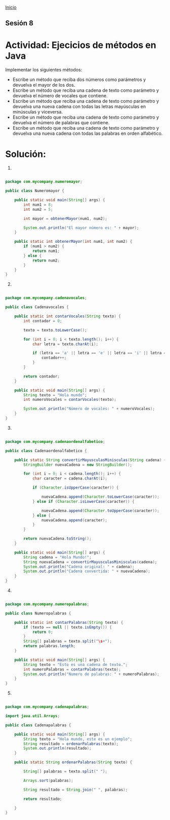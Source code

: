<!-- No borrar o modificar -->
[Inicio](./index.md)

## Sesión 8 


<!-- Su documentación aquí -->

# Actividad: Ejecicios de métodos en Java
Implementar los siguientes métodos:

- Escribe un método que reciba dos números como parámetros y devuelva el mayor de los dos.
- Escribe un método que reciba una cadena de texto como parámetro y devuelva el número de vocales que contiene.
- Escribe un método que reciba una cadena de texto como parámetro y devuelva una nueva cadena con todas las letras mayúsculas en minúsculas y viceversa.
- Escribe un método que reciba una cadena de texto como parámetro y devuelva el número de palabras que contiene.
- Escribe un método que reciba una cadena de texto como parámetro y devuelva una nueva cadena con todas las palabras en orden alfabético.

# Solución:

1. 
```java

package com.mycompany.numeromayor;

public class Numeromayor {

    public static void main(String[] args) {
        int num1 = 8;
        int num2 = 5;

        int mayor = obtenerMayor(num1, num2);

        System.out.println("El mayor número es: " + mayor);
    }

    public static int obtenerMayor(int num1, int num2) {
        if (num1 > num2) {
            return num1;
        } else {
            return num2;
        }
    }
}
```

2.
```java

package com.mycompany.cadenavocales;

public class Cadenavocales {

    public static int contarVocales(String texto) {
        int contador = 0;

        texto = texto.toLowerCase();

        for (int i = 0; i < texto.length(); i++) {
            char letra = texto.charAt(i);

            if (letra == 'a' || letra == 'e' || letra == 'i' || letra == 'o' || letra == 'u') {
                contador++;
            }
        }

        return contador;
    }

    public static void main(String[] args) {
        String texto = "Hola mundo";
        int numeroVocales = contarVocales(texto);

        System.out.println("Número de vocales: " + numeroVocales);
    }
}
```

3.
```java

package com.mycompany.cadenaordenalfabetico;

public class Cadenaordenalfabetico {

    public static String convertirMayusculasMinisculas(String cadena) {
        StringBuilder nuevaCadena = new StringBuilder();

        for (int i = 0; i < cadena.length(); i++) {
            char caracter = cadena.charAt(i);

            if (Character.isUpperCase(caracter)) {

                nuevaCadena.append(Character.toLowerCase(caracter));
            } else if (Character.isLowerCase(caracter)) {

                nuevaCadena.append(Character.toUpperCase(caracter));
            } else {
                nuevaCadena.append(caracter);
            }
        }

        return nuevaCadena.toString();
    }

    public static void main(String[] args) {
        String cadena = "Hola Mundo!";
        String nuevaCadena = convertirMayusculasMinisculas(cadena);
        System.out.println("Cadena original: " + cadena);
        System.out.println("Cadena convertida: " + nuevaCadena);
    }
}
```

4.
```java

package com.mycompany.numeropalabras;

public class Numeropalabras {

    public static int contarPalabras(String texto) {
        if (texto == null || texto.isEmpty()) {
            return 0;
        }
        String[] palabras = texto.split("\s+");
        return palabras.length;
    }

    public static void main(String[] args) {
        String texto = "Esto es una cadena de texto.";
        int numeroPalabras = contarPalabras(texto);
        System.out.println("Numero de palabras: " + numeroPalabras);
    }
}
```

5.
```java

package com.mycompany.cadenapalabras;

import java.util.Arrays;

public class Cadenapalabras {

    public static void main(String[] args) {
        String texto = "Hola mundo, este es un ejemplo";
        String resultado = ordenarPalabras(texto);
        System.out.println(resultado);
    }

    public static String ordenarPalabras(String texto) {

        String[] palabras = texto.split(" ");

        Arrays.sort(palabras);

        String resultado = String.join(" ", palabras);

        return resultado;

    }
}
```



